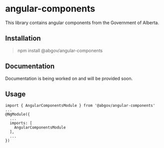 # angular-components

This library contains angular components from the Government of Alberta.

## Installation

> npm install @abgov/angular-components

## Documentation

Documentation is being worked on and will be provided soon.

## Usage
```
import { AngularComponentsModule } from '@abgov/angular-components'
...
@NgModule({
  ...
  imports: [
    AngularComponentsModule
  ],
  ...
})
``` 